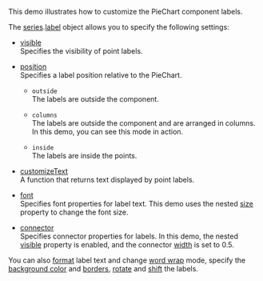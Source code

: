 This demo illustrates how to customize the PieChart component labels.

The [series](/Documentation/ApiReference/UI_Components/dxPieChart/Configuration/series/).[label](/Documentation/ApiReference/UI_Components/dxPieChart/Configuration/series/label/) object allows you to specify the following settings:

- [visible](/Documentation/ApiReference/UI_Components/dxPieChart/Configuration/series/label/#visible)    
Specifies the visibility of point labels.

- [position](/Documentation/ApiReference/UI_Components/dxPieChart/Configuration/series/label/#position)    
Specifies a label position relative to the PieChart.

    - `outside`   
    The labels are outside the component.

    - `columns`    
    The labels are outside the component and are arranged in columns. In this demo, you can see this mode in action.

    - `inside`    
    The labels are inside the points.

- [customizeText](/Documentation/ApiReference/UI_Components/dxPieChart/Configuration/series/label/#customizeText)    
A function that returns text displayed by point labels.

- [font](/Documentation/ApiReference/UI_Components/dxPieChart/Configuration/series/label/font/)    
Specifies font properties for label text. This demo uses the nested [size](/Documentation/ApiReference/UI_Components/dxPieChart/Configuration/series/label/font/#size) property to change the font size.

- [connector](/Documentation/ApiReference/UI_Components/dxPieChart/Configuration/series/label/connector/)    
Specifies connector properties for labels. In this demo, the nested [visible](/Documentation/ApiReference/UI_Components/dxPieChart/Configuration/series/label/connector/#visible) property is enabled, and the connector [width](/Documentation/ApiReference/UI_Components/dxPieChart/Configuration/series/label/connector/#width) is set to 0.5.

You can also [format](/Documentation/ApiReference/UI_Components/dxPieChart/Configuration/series/label/#format) label text and change [word wrap](/Documentation/ApiReference/UI_Components/dxPieChart/Configuration/series/label/#wordWrap) mode, specify the [background color](/Documentation/ApiReference/UI_Components/dxPieChart/Configuration/series/label/#backgroundColor) and [borders](/Documentation/ApiReference/UI_Components/dxPieChart/Configuration/series/label/border/), [rotate](/Documentation/ApiReference/UI_Components/dxPieChart/Configuration/series/label/#rotationAngle) and [shift](/Documentation/ApiReference/UI_Components/dxPieChart/Configuration/series/label/#radialOffset) the labels.
